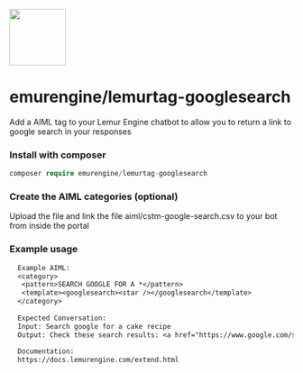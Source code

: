 [<img src="https://docs.lemurengine.com/assets/images/lemur-med.png" width="100"/>](https://docs.lemurengine.com/assets/images/lemur-med.png)
# emurengine/lemurtag-googlesearch


Add a AIML tag to your Lemur Engine chatbot to allow you to return a link to google search in your responses

### Install with composer
```php
composer require emurengine/lemurtag-googlesearch
```

### Create the AIML categories (optional)
Upload the file and link the file aiml/cstm-google-search.csv to your bot from inside the portal

### Example usage
```txt
  Example AIML:
  <category>
   <pattern>SEARCH GOOGLE FOR A *</pattern>
   <template><googlesearch><star /></googlesearch</template>
  </category>
 
  Expected Conversation:
  Input: Search google for a cake recipe
  Output: Check these search results: <a href="https://www.google.com/search?q=cake+recipe" target="_new">cake recipe</a>
 
  Documentation:
  https://docs.lemurengine.com/extend.html
```
